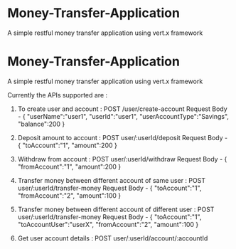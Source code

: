 # Money-Transfer-Application
A simple restful money transfer application using vert.x framework

# Money-Transfer-Application
A simple restful money transfer application using vert.x framework

Currently the APIs supported are :

1. To create user and account :
   POST /user/create-account
   Request Body -
   {
   "userName":"user1",
   "userId":"user1",
   "userAccountType":"Savings",
   "balance":200
   }

2. Deposit amount to account :
   POST user/:userId/deposit
   Request Body -
   {
	  "toAccount":"1",
	  "amount":200
   }
   
3. Withdraw from account :
   POST user/:userId/withdraw
   Request Body -
   {
	  "fromAccount":"1",
	  "amount":200
   }

4. Transfer money between different account of same user :
   POST user/:userId/transfer-money
   Request Body -
   {
   "toAccount":"1",
	 "fromAccount":"2",
	 "amount":100
   }

5. Transfer money between different account of different user :
   POST user/:userId/transfer-money
   Request Body -
   {
	  "toAccount":"1",
	  "toAccountUser":"userX",
	  "fromAccount":"2",
	  "amount":100
   }
  
6. Get user account details :
   POST user/:userId/account/:accountId
   
